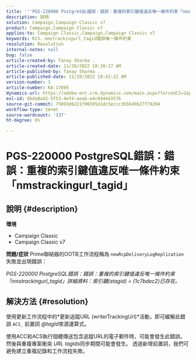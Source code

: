 ```yaml
---
title: '''PGS-220000 PostgreSQL錯誤：錯誤：重複的索引鍵值違反唯一條件約束「nmstrackingurl_tagid」'
description: 說明
solution: Campaign,Campaign Classic v7
product: Campaign,Campaign Classic v7
applies-to: Campaign Classic,Campaign,Campaign Classic v7
keywords: KCS，nmstrackingurl_tagid錯誤唯一條件約束
resolution: Resolution
internal-notes: null
bug: false
article-created-by: Tanay Sharma .
article-created-date: 11/28/2022 10:30:17 AM
article-published-by: Tanay Sharma .
article-published-date: 11/28/2022 10:42:22 AM
version-number: 3
article-number: KA-17895
dynamics-url: https://adobe-ent.crm.dynamics.com/main.aspx?forceUCI=1&pagetype=entityrecord&etn=knowledgearticle&id=71f5a1a5-076f-ed11-9562-6045bd006239
exl-id: 0bda0ad2-5f53-4ef4-aeab-e4c044443576
source-git-commit: 75093d6221f06595d1dc5eccc365649b27f79204
workflow-type: tm+mt
source-wordcount: '137'
ht-degree: 6%

---
```


# PGS-220000 PostgreSQL錯誤：錯誤：重複的索引鍵值違反唯一條件約束「nmstrackingurl_tagid」

## 說明 {#description}

<b>環境</b>
- Campaign Classic
- Campaign Classic v7



<b>問題/症狀</b>
Prime聯結器的OOTB工作流程稱為 `newRcpDeliveryLogReplication` 失敗並出現錯誤：

*PGS-220000 PostgreSQL錯誤：錯誤：重複的索引鍵值違反唯一條件約束「nmstrackingurl_tagid」詳細資料：索引鍵(stagid) = (1c7bdec2)已存在。*


## 解決方法 {#resolution}


使用更新工作流程中的*更新追蹤URL (writerTrackingUrl)*活動，即可緩解此錯誤 `ACS_` 前置詞 *@tagId*&#x200B;來源運算式。

使用ACC和ACS執行個體傳送包含追蹤URL的電子郵件時，可能會發生此錯誤。 然後與重複專案衝突 *URL* *tagIds*&#x200B;同步期間可能會發生。 透過新增前置詞，我們可避免建立重複記錄和工作流程失敗。
